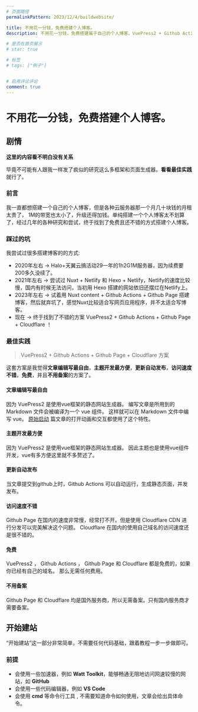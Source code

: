 ```yaml
---
# 页面路径
permalinkPattern: 2023/12/4/buildwebsite/

title: 不用花一分钱，免费搭建个人博客。
description: 不用花一分钱，免费搭建属于自己的个人博客。VuePress2 + Github Actions + Github Page + Cloudflare。访问速度快，自定义性强，扩展性好，轻松实现复杂功能。

# 是否在首页展示
# star: true

# 标签
# tags: ["例子"]


# 启用评论评论
comment: true
---
```


# 不用花一分钱，免费搭建个人博客。

## 剧情
**这里的内容看不明白没有关系**

毕竟不可能有人跟我一样发了疯似的研究这么多框架和页面生成器。**看看最佳实践**就行了。

### 前言
我一直都想搭建一个自己的个人博客，但是各种云服务器那一个月几十块钱的月租太贵了，
1M的带宽也太小了，升级还得加钱。单纯搭建一个个人博客太不划算了，经过几年的各种研究和尝试，终于找到了免费且还不错的方式搭建个人博客。

### 踩过的坑
我尝试过很多搭建博客的的方式:
- 2020年左右 -> Halo+天翼云搞活动29一年的1h2G1M服务器，因为续费要200多久没续了。
- 2021年左右 -> 尝试过 Nuxt + Netlify 和 Hexo + Netlify，Netlify的速度比较慢，国内有时候无法访问，当初用 Hexo 搭建的网站依旧还摆烂在Netlify上。
- 2023年左右 -> 试着用 Nuxt content + Github Actions + Github Page 搭建博客，然后就弃坑了，感觉Nuxt比较适合写网页应用程序，并不太适合写博客。
- 现在 -> 终于找到了不错的方案 VuePress2 + Github Actions + Github Page + Cloudflare ！

### 最佳实践
>  VuePress2 + Github Actions + Github Page + Cloudflare 方案

这套方案是我觉得**文章编辑写最自由**，**主题开发最方便**，**更新自动发布**，**访问速度不错**，**免费**，并且**不用备案**的方案了。


#### 文章编辑写最自由
因为 VuePress2 是使用vue框架的静态网站生成器。
编写文章是所用到的 Markdown 文件会被编译为一个 vue 组件。
这样就可以在 Markdown 文件中编写 vue。 [原始启动](../3-css原神启动效果/原神启动.md)
篇文章的打开动画和交互都使用了这个特性。

#### 主题开发最方便
因为 VuePress2 是使用vue框架的静态网站生成器。
因此主题也是使用vue组件开发，vue有多方便这里就不多赘述了。

#### 更新自动发布
当文章提交到github上时，Github Actions 可以自动运行，生成静态页面，并发发布。

#### 访问速度不错
Github Page 在国内的速度非常慢，经常打不开。但是使用 Cloudflare CDN 进行分发可以完美解决这个问题。
Cloudflare 在国内的使用自己域名的访问速度还是很不错的。

#### 免费
VuePress2 ， Github Actions ， Github Page 和 Cloudflare 都是免费的，如果你已经有自己的域名。
那么无需任何费用。

#### 不用备案
Github Page 和 Cloudflare 均是国外服务商，所以无需备案。只有国内服务商才需要备案。

## 开始建站

“开始建站”这一部分非常简单，不需要任何代码基础，跟着教程一步一步做即可。

### 前提
- 会使用一些加速器，例如 **Watt Toolkit**，能够畅通无阻地访问网速较慢的网站，如 **GitHub**
- 会使用一些代码编辑器，例如 **VS Code**
- 会使用 **cmd** 等命令行工具 , 不需要知道命令如何使用，文章会给出具体命令。

